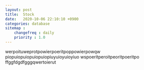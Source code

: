 ```yaml
---
layout: post
title:  Stock
date:   2020-10-06 22:10:10 +0900
categories: database
sitemap :
    changefreq : daily
    priority : 1.0
---
```


werpoituweprotpowierpoeritpoppowierpowqw
piopuiopuiopuiopuiopiuyuioyuioyiuo
wspoeritperoitpeoritpoeritpo
ffggfdgdfgggqwertoierut
